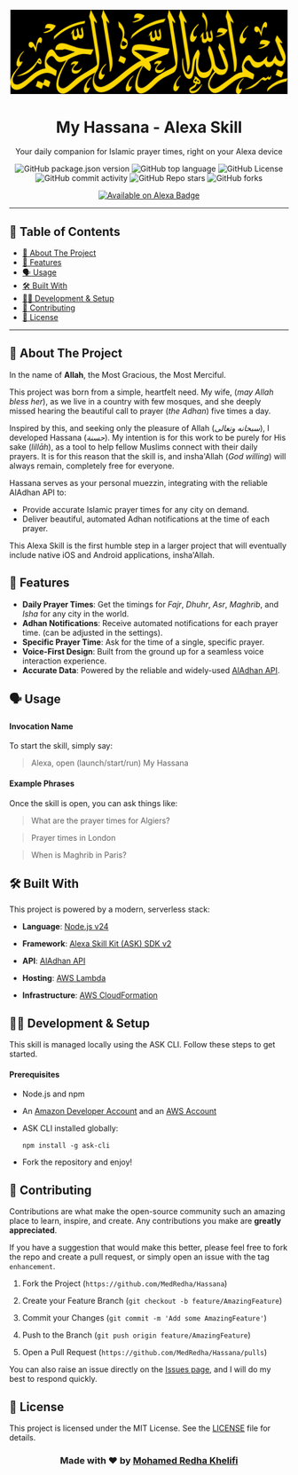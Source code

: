 ﻿<p align="center"> <img src="./bismillah.svg" alt="Hassana App Logo" width="500"/> </p>

<h1 align="center">
  My Hassana - Alexa Skill
</h1>

<p align="center"> 
  Your daily companion for Islamic prayer times, right on your Alexa device
</p>

<p align="center">
  <img alt="GitHub package.json version" src="https://img.shields.io/github/package-json/v/MedRedha/Hassana?filename=lambda/package.json&style=flat&color=blueviolet&label=Version&logo=devbox">
  <img alt="GitHub top language" src="https://img.shields.io/github/languages/top/MedRedha/Hassana?logo=dailydotdev&color=red">
  <img alt="GitHub License" src="https://img.shields.io/github/license/MedRedha/Hassana?&logo=openaccess">
  <img alt="GitHub commit activity" src="https://img.shields.io/github/commit-activity/t/MedRedha/Hassana?logo=git">
  <img alt="GitHub Repo stars" src="https://img.shields.io/github/stars/MedRedha/Hassana?style=flat&logo=polestar&color=gold">
  <img alt="GitHub forks" src="https://img.shields.io/github/forks/MedRedha/Hassana">
  
</p>

<p align="center"> 
  <a href="[https://www.amazon.com/alexa-skills](https://www.amazon.com/alexa-skills)" title="Available on Alexa"> 
    <img src="https://static.wikia.nocookie.net/logopedia/images/8/86/Just_Ask_Alexa_2017_%28Badge_II%29.svg" alt="Available on Alexa Badge" width="100"/> 
  </a> 
</p>

----------

## 📖 Table of Contents

- [📖 About The Project](#-about-the-project)
- [🚀 Features](#-features)
- [🗣️ Usage](#%EF%B8%8F-usage)
- [🛠️ Built With](#%EF%B8%8F-built-with)
- [👨‍💻 Development & Setup](#-development--setup)
- [🤝 Contributing](#-contributing)
- [📜 License](#-license)

----------

## 📖 About The Project

In the name of **Allah**, the Most Gracious, the Most Merciful.

This project was born from a simple, heartfelt need. My wife, (_may Allah bless her_), as we live in a
country
with few
mosques, and she deeply missed hearing the beautiful call to prayer (_the Adhan_) five times a day.

Inspired by this, and seeking only the pleasure of Allah (_سبحانه وتعالى_), I developed Hassana (_حسنة_). My intention
is for this
work to be purely for His sake (_lillāh_), as a tool to help fellow Muslims connect with their daily prayers. It is for
this reason that the skill is, and insha'Allah (_God willing_) will always remain, completely free for everyone.

Hassana serves as your personal muezzin, integrating with the reliable AlAdhan API to:

- Provide accurate Islamic prayer times for any city on demand.
- Deliver beautiful, automated Adhan notifications at the time of each prayer.

This Alexa Skill is the first humble step in a larger project that will eventually include native iOS and Android
applications, insha'Allah.

## 🚀 Features

- **Daily Prayer Times**: Get the timings for _Fajr_, _Dhuhr_, _Asr_, _Maghrib_, and _Isha_ for any city in the world.
- **Adhan Notifications**: Receive automated notifications for each prayer time. (can be adjusted in the settings).
- **Specific Prayer Time**: Ask for the time of a single, specific prayer.
- **Voice-First Design**: Built from the ground up for a seamless voice interaction experience.
- **Accurate Data**: Powered by the reliable and widely-used [AlAdhan API](https://aladhan.com/prayer-times-api).

## 🗣️ Usage

#### Invocation Name

To start the skill, simply say:

> Alexa, open (launch/start/run) My Hassana

#### Example Phrases

Once the skill is open, you can ask things like:

> What are the prayer times for Algiers?

> Prayer times in London

> When is Maghrib in Paris?

## 🛠️ Built With

This project is powered by a modern, serverless stack:

- **Language**: [Node.js v24](https://nodejs.org/)

- **Framework**: [Alexa Skill Kit (ASK) SDK v2](https://developer.amazon.com/en-US/docs/alexa/alexa-skills-kit-sdk-for-nodejs/overview.html)

- **API**: [AlAdhan API](https://aladhan.com/prayer-times-api)

- **Hosting**: [AWS Lambda](https://aws.amazon.com/)

- **Infrastructure**: [AWS CloudFormation](https://docs.aws.amazon.com/cloudformation/)

## 👨‍💻 Development & Setup

This skill is managed locally using the ASK CLI. Follow these steps to get started.

#### Prerequisites

- Node.js and npm

- An [Amazon Developer Account](https://developer.amazon.com/) and an [AWS Account](https://aws.amazon.com/)

- ASK CLI installed globally:

  ```
  npm install -g ask-cli
  
  ```

- Fork the repository and enjoy!

## 🤝 Contributing

Contributions are what make the open-source community such an amazing place to learn, inspire, and create. Any
contributions you make are **greatly appreciated**.

If you have a suggestion that would make this better, please feel free to fork the repo and create a pull request, or
simply open an issue with the tag `enhancement`.

1. Fork the Project (`https://github.com/MedRedha/Hassana`)

2. Create your Feature Branch (`git checkout -b feature/AmazingFeature`)

3. Commit your Changes (`git commit -m 'Add some AmazingFeature'`)

4. Push to the Branch (`git push origin feature/AmazingFeature`)

5. Open a Pull Request (`https://github.com/MedRedha/Hassana/pulls`)

You can also raise an issue directly on
the [Issues page](https://github.com/MedRedha/Hassana/issues), and I will do my best to
respond quickly.

## 📜 License

This project is licensed under the MIT License. See the [LICENSE](LICENSE) file for details.

<h3 align="center">
  <b>
  Made with ❤️ by
    <a href="https://wuud-team.com/">
      Mohamed Redha Khelifi
    </a>
  </b>
</h3>

